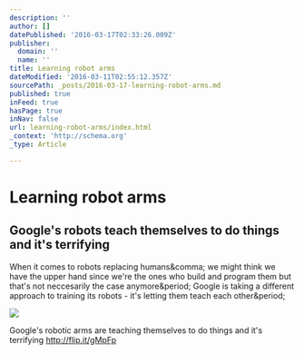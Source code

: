 ```yaml
---
description: ''
author: []
datePublished: '2016-03-17T02:33:26.009Z'
publisher:
  domain: ''
  name: ''
title: Learning robot arms
dateModified: '2016-03-11T02:55:12.357Z'
sourcePath: _posts/2016-03-17-learning-robot-arms.md
published: true
inFeed: true
hasPage: true
inNav: false
url: learning-robot-arms/index.html
_context: 'http://schema.org'
_type: Article

---
```

# Learning robot arms

<article style=""><h1>Google's robots teach themselves to do things and it's terrifying</h1><p>When it comes to robots replacing humans&amp;comma; we might think we have the upper hand since we're the ones who build and program them but that's not neccesarily the case anymore&amp;period; Google is taking a different approach to training its robots - it's letting them teach each other&amp;period;</p><img src="http://cdn1.tnwcdn.com/wp-content/blogs.dir/1/files/2016/03/Screen-Shot-2016-03-10-at-13.11.31.png" /></article>

Google's robotic arms are teaching themselves to do things and it's terrifying http://flip.it/gMpFp